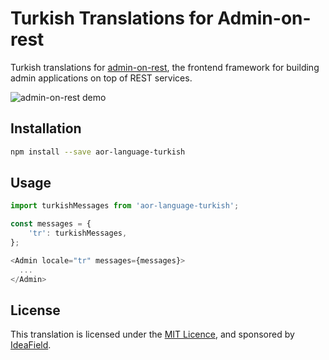 # Turkish Translations for Admin-on-rest

Turkish translations for [admin-on-rest](https://github.com/marmelab/admin-on-rest), the frontend framework for building admin applications on top of REST services.

![admin-on-rest demo](http://static.marmelab.com/admin-on-rest.gif)

## Installation

```sh
npm install --save aor-language-turkish
```

## Usage

```js
import turkishMessages from 'aor-language-turkish';

const messages = {
    'tr': turkishMessages,
};

<Admin locale="tr" messages={messages}>
  ...
</Admin>
```

## License

This translation is licensed under the [MIT Licence](LICENSE), and sponsored by [IdeaField](http:/ideafield.com).
